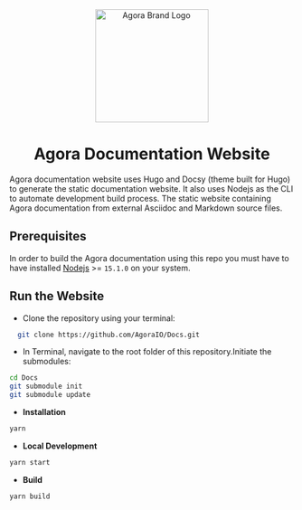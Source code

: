 <div align="center">
  <img width="200" src="https://www.agora.io/en/wp-content/themes/agora-mar-24-2022-b/images/agora-logo.svg" alt="Agora Brand Logo">
  <h1>Agora Documentation Website</h1>
</div>

Agora documentation website uses Hugo and Docsy (theme built for Hugo) to generate the static documentation website. It also uses Nodejs as the CLI to automate development build process. The static website containing Agora documentation from external Asciidoc and Markdown source files.

## Prerequisites

In order to build the Agora documentation using this repo you must have to have installed [Nodejs](https://nodejs.org/en/download/) >= `15.1.0` on your system.

## Run the Website

- Clone the repository using your terminal:

```bash
  git clone https://github.com/AgoraIO/Docs.git
```

- In Terminal, navigate to the root folder of this repository.Initiate the submodules:

```bash
cd Docs
git submodule init
git submodule update
```

- **Installation**

```bash
yarn
```

- **Local Development**

```bash
yarn start
```

- **Build**

```bash
yarn build
```
